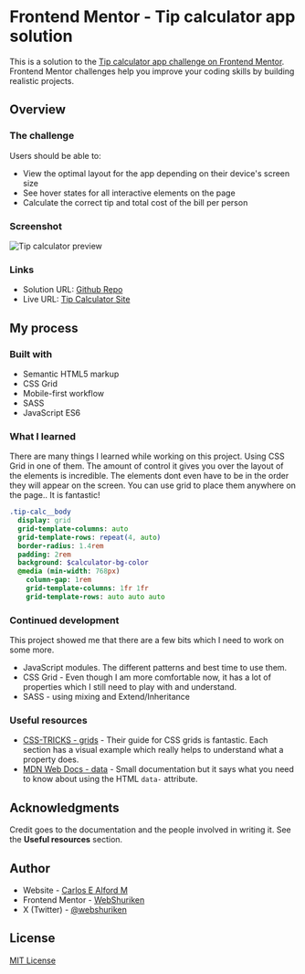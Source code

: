 # Frontend Mentor - Tip calculator app solution

This is a solution to the [Tip calculator app challenge on Frontend Mentor](https://www.frontendmentor.io/challenges/tip-calculator-app-ugJNGbJUX). Frontend Mentor challenges help you improve your coding skills by building realistic projects.

## Overview

### The challenge

Users should be able to:

- View the optimal layout for the app depending on their device's screen size
- See hover states for all interactive elements on the page
- Calculate the correct tip and total cost of the bill per person

### Screenshot

![Tip calculator preview](./screenshot.png)

### Links

- Solution URL: [Github Repo](https://github.com/carlosealford/tip-calculator)
- Live URL: [Tip Calculator Site](https://carlosealford.github.io/tip-calculator/)

## My process

### Built with

- Semantic HTML5 markup
- CSS Grid
- Mobile-first workflow
- SASS
- JavaScript ES6

### What I learned

There are many things I learned while working on this project. Using CSS Grid in one of them. The amount of control it gives you over the layout of the elements is incredible. The elements dont even have to be in the order they will appear on the screen. You can use grid to place them anywhere on the page.. It is fantastic!

```sass
.tip-calc__body
  display: grid
  grid-template-columns: auto
  grid-template-rows: repeat(4, auto)
  border-radius: 1.4rem
  padding: 2rem
  background: $calculator-bg-color
  @media (min-width: 768px)
    column-gap: 1rem
    grid-template-columns: 1fr 1fr
    grid-template-rows: auto auto auto
```

### Continued development

This project showed me that there are a few bits which I need to work on some more.

- JavaScript modules. The different patterns and best time to use them.
- CSS Grid - Even though I am more comfortable now, it has a lot of properties which I still need to play with and understand.
- SASS - using mixing and Extend/Inheritance

### Useful resources

- [CSS-TRICKS - grids](https://css-tricks.com/snippets/css/complete-guide-grid/) - Their guide for CSS grids is fantastic. Each section has a visual example which really helps to understand what a property does.
- [MDN Web Docs - data](https://developer.mozilla.org/en-US/docs/Learn/HTML/Howto/Use_data_attributes) - Small documentation but it says what you need to know about using the HTML `data-` attribute.

## Acknowledgments

Credit goes to the documentation and the people involved in writing it. See the **Useful resources** section.

## Author

- Website - [Carlos E Alford M](https://carlosealford.com)
- Frontend Mentor - [WebShuriken](https://www.frontendmentor.io/profile/WebShuriken)
- X (Twitter) - [@webshuriken](https://www.x.com/webshuriken)

## License

[MIT License](../LICENSE)
